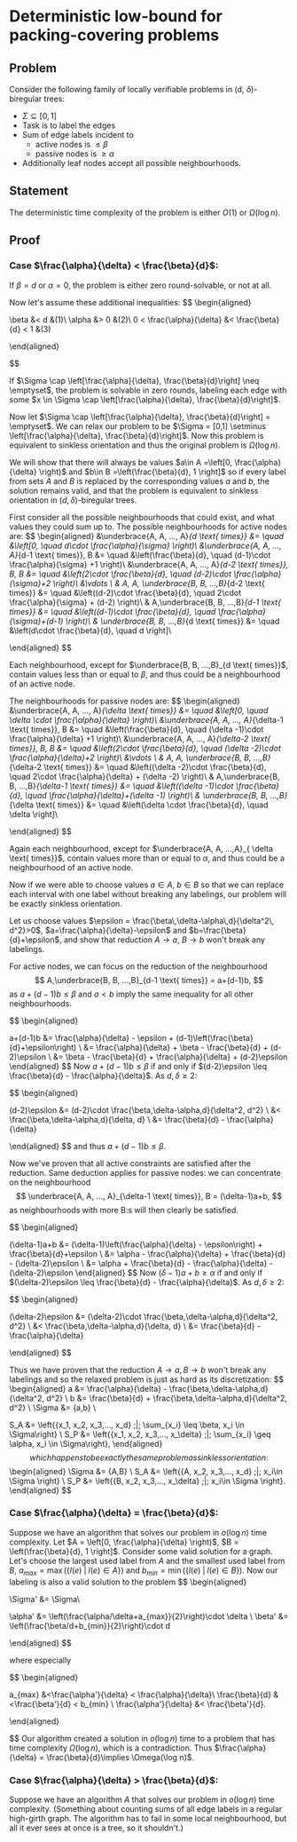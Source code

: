 # Deterministic low-bound for packing-covering problems

## Problem
Consider the following family of locally verifiable problems in (d, $\delta$)-biregular trees:
- $\Sigma \subseteq [0,1]$
- Task is to label the edges
- Sum of edge labels incident to
    - active nodes is $\leq \beta$
    - passive nodes is $\geq \alpha$
- Additionally leaf nodes accept all possible neighbourhoods.

## Statement

The deterministic time complexity of the problem is either $O(1)$ or $\Omega( \log n)$.

## Proof
### **Case** $\frac{\alpha}{\delta} < \frac{\beta}{d}$:

If $\beta=d$ or $\alpha=0$, the problem is either zero round-solvable, or not at all. 

Now let's assume these additional inequalities:
$$
\begin{aligned}

\beta &< d  &(1)\\ 
\alpha &> 0 &(2)\\
0 < \frac{\alpha}{\delta} &< \frac{\beta}{d} < 1 &(3)

\end{aligned}

$$

If $\Sigma \cap \left[\frac{\alpha}{\delta}, \frac{\beta}{d}\right] \neq \emptyset$, the problem is solvable in zero rounds, labeling each edge with some $x \in \Sigma \cap \left[\frac{\alpha}{\delta}, \frac{\beta}{d}\right]$.

Now let $\Sigma \cap \left[\frac{\alpha}{\delta}, \frac{\beta}{d}\right] = \emptyset$. We can relax our problem to be $\Sigma = [0,1] \setminus \left[\frac{\alpha}{\delta}, \frac{\beta}{d}\right]$. Now this problem is equivalent to sinkless orientation and thus the original problem is $\Omega(\log n)$.

We will show that there will always be values $a\in A =\left[0, \frac{\alpha}{\delta} \right)$ and $b\in B =\left(\frac{\beta}{d}, 1 \right]$ so if every label from sets $A$ and $B$ is replaced by the corresponding values $a$ and $b$, the solution remains valid, and that the problem is equivalent to sinkless orientation in $(d, \delta)$-biregular trees.

First consider all the possible neighbourhoods that could exist, and what values they could sum up to. The possible neighbourhoods for active nodes are:
$$
\begin{aligned}
&\underbrace{A, A, ..., A}_{d \text{ times}}  &= \quad &\left[0,  \quad d\cdot \frac{\alpha}{\sigma} \right)\\
&\underbrace{A, A, ..., A}_{d-1 \text{ times}}, B &= \quad &\left(\frac{\beta}{d}, \quad (d-1)\cdot \frac{\alpha}{\sigma} +1 \right)\\
&\underbrace{A, A, ..., A}_{d-2 \text{ times}}, B, B &= \quad &\left(2\cdot \frac{\beta}{d}, \quad (d-2)\cdot \frac{\alpha}{\sigma}+2 \right)\\
&\vdots \\
& A, A, \underbrace{B, B, ...,B}_{d-2 \text{ times}}  &= \quad &\left((d-2)\cdot \frac{\beta}{d}, \quad 2\cdot \frac{\alpha}{\sigma} + (d-2) \right)\\
& A,\underbrace{B, B, ...,B}_{d-1 \text{ times}} &= \quad &\left((d-1)\cdot \frac{\beta}{d}, \quad  \frac{\alpha}{\sigma}+(d-1) \right)\\
& \underbrace{B, B, ...,B}_{d \text{ times}} &= \quad &\left(d\cdot \frac{\beta}{d}, \quad d \right]\\

\end{aligned}
$$

Each neighbourhood, except for $\underbrace{B, B, ...,B}_{d \text{ times}}$, contain values less than or equal to $\beta$, and thus could be a neighbourhood of an active node. 

The neighbourhoods for passive nodes are:
$$
\begin{aligned}
&\underbrace{A, A, ..., A}_{\delta \text{ times}}  &= \quad &\left[0,  \quad \delta \cdot \frac{\alpha}{\delta} \right)\\
&\underbrace{A, A, ..., A}_{\delta-1 \text{ times}}, B &= \quad &\left(\frac{\beta}{d}, \quad (\delta -1)\cdot \frac{\alpha}{\delta} +1 \right)\\
&\underbrace{A, A, ..., A}_{\delta-2 \text{ times}}, B, B &= \quad &\left(2\cdot \frac{\beta}{d}, \quad (\delta -2)\cdot \frac{\alpha}{\delta}+2 \right)\\
&\vdots \\
& A, A, \underbrace{B, B, ...,B}_{\delta-2 \text{ times}}  &= \quad &\left((\delta -2)\cdot \frac{\beta}{d}, \quad 2\cdot \frac{\alpha}{\delta} + (\delta -2) \right)\\
& A,\underbrace{B, B, ...,B}_{\delta-1 \text{ times}} &= \quad &\left((\delta -1)\cdot \frac{\beta}{d}, \quad  \frac{\alpha}{\delta}+(\delta -1) \right)\\
& \underbrace{B, B, ...,B}_{\delta \text{ times}} &= \quad &\left(\delta \cdot \frac{\beta}{d}, \quad \delta  \right]\\

\end{aligned}
$$

Again each neighbourhood, except for $\underbrace{A, A, ...,A}_{ \delta \text{ times}}$, contain values more than or equal to $\alpha$, and thus could be a neighbourhood of an active node. 


Now if we were able to choose values $a\in A$, $b\in B$ so that we can replace each interval with one label without breaking any labelings, our problem will be exactly sinkless orientation.


Let us choose values $\epsilon =  \frac{\beta\,\delta-\alpha\,d}{\delta^2\, d^2}>0$, $a=\frac{\alpha}{\delta}-\epsilon$ and $b=\frac{\beta}{d}+\epsilon$, and show that reduction $A\to a$, $B\to b$ won't break any labelings.

For active nodes, we can focus on the reduction of the neighbourhood 
$$
A,\underbrace{B, B, ...,B}_{d-1 \text{ times}} = a+(d-1)b,
$$
as $a+(d-1)b\leq \beta$ and $a<b$ imply the same inequality for all other neighbourhoods.

$$
\begin{aligned}

a+(d-1)b &= \frac{\alpha}{\delta} - \epsilon + (d-1)\left(\frac{\beta}{d}+\epsilon\right) \\
&= \frac{\alpha}{\delta} + \beta - \frac{\beta}{d} + (d-2)\epsilon \\
&= \beta - \frac{\beta}{d} + \frac{\alpha}{\delta} + (d-2)\epsilon
\end{aligned}
$$
Now $a+(d-1)b\leq\beta$ if and only if $(d-2)\epsilon \leq \frac{\beta}{d} - \frac{\alpha}{\delta}$. As $d, \delta \geq 2$:

$$
\begin{aligned}

(d-2)\epsilon &= (d-2)\cdot \frac{\beta\,\delta-\alpha\,d}{\delta^2\, d^2} \\
&< \frac{\beta\,\delta-\alpha\,d}{\delta\, d} \\
&= \frac{\beta}{d} - \frac{\alpha}{\delta}

\end{aligned}
$$
and thus $a+(d-1)b\leq \beta$.

Now we've proven that all active constraints are satisfied after the reduction. Same deduction applies for passive nodes: we can concentrate on the neighbourhood
$$
\underbrace{A, A, ..., A}_{\delta-1 \text{ times}}, B = (\delta-1)a+b,
$$
as neighbourhoods with more B:s will then clearly be satisfied.

$$
\begin{aligned}

(\delta-1)a+b &= (\delta-1)\left(\frac{\alpha}{\delta} - \epsilon\right) + \frac{\beta}{d}+\epsilon \\
&= \alpha - \frac{\alpha}{\delta} + \frac{\beta}{d} - (\delta-2)\epsilon \\
&= \alpha + \frac{\beta}{d} - \frac{\alpha}{\delta} - (\delta-2)\epsilon
\end{aligned}
$$
Now $(\delta-1)a+b\geq \alpha$ if and only if $(\delta-2)\epsilon \leq \frac{\beta}{d} - \frac{\alpha}{\delta}$. As $d, \delta \geq 2$:

$$
\begin{aligned}

(\delta-2)\epsilon &= (\delta-2)\cdot \frac{\beta\,\delta-\alpha\,d}{\delta^2\, d^2} \\
&< \frac{\beta\,\delta-\alpha\,d}{\delta\, d} \\
&= \frac{\beta}{d} - \frac{\alpha}{\delta}

\end{aligned}
$$

Thus we have proven that the reduction $A\to a, B\to b$ won't break any labelings and so the relaxed problem is just as hard as its discretization:
$$
\begin{aligned}
a &= \frac{\alpha}{\delta} - \frac{\beta\,\delta-\alpha\,d}{\delta^2\, d^2} \\
b &= \frac{\beta}{d} + \frac{\beta\,\delta-\alpha\,d}{\delta^2\, d^2} \\
\Sigma &= \{a,b\} \\

S_A &= \left\{\{x_1, x_2, x_3,..., x_d\} \;|\; \sum_{x_i} \leq \beta, x_i \in \Sigma\right\} \\
S_P &= \left\{\{x_1, x_2, x_3,..., x_\delta\} \;|\; \sum_{x_i} \geq \alpha, x_i \in \Sigma\right\},
\end{aligned}
$$
which happens to be exactly the same problem as sinkless orientation:
$$
\begin{aligned}
\Sigma &= \{A,B\} \\
S_A &= \left\{\{A, x_2, x_3,..., x_d\} \;|\; x_i\in \Sigma \right\} \\
S_P &= \left\{\{B, x_2, x_3,..., x_\delta\} \;|\; x_i\in \Sigma \right\}.
\end{aligned}
$$

### **Case** $\frac{\alpha}{\delta} = \frac{\beta}{d}$:


Suppose we have an algorithm that solves our problem in $o(\log n)$ time complexity. Let $A = \left[0, \frac{\alpha}{\delta} \right)$, $B = \left(\frac{\beta}{d}, 1 \right]$. Consider some valid solution for a graph. Let's choose the largest used label from $A$ and the smallest used label from $B$, $a_{max} = \max\left(\{l(e)\;|\;l(e)\in A\}\right)$ and $b_{min} = \min\left(\{l(e)\;|\;l(e)\in B\}\right)$. Now our labeling is also a valid solution to the problem
$$
\begin{aligned}

\Sigma' &= \Sigma\\

\alpha' &= \left(\frac{\alpha/\delta+a_{max}}{2}\right)\cdot \delta \\
\beta' &= \left(\frac{\beta/d+b_{min}}{2}\right)\cdot d 

\end{aligned}
$$

where especially

$$
\begin{aligned}

a_{max} &<\frac{\alpha'}{\delta} < \frac{\alpha}{\delta}\\
\frac{\beta}{d} &<\frac{\beta'}{d} < b_{min} \\
\frac{\alpha'}{\delta} &< \frac{\beta'}{d}.

\end{aligned}

$$
Our algorithm created a solution in $o(\log n)$ time to a problem that has time complexity $\Omega(\log n)$, which is a contradiction. Thus $\frac{\alpha}{\delta} = \frac{\beta}{d}\implies \Omega(\log n)$.

### **Case** $\frac{\alpha}{\delta} > \frac{\beta}{d}$:


Suppose we have an algorithm $A$ that solves our problem in $o(\log n)$ time complexity. (Something about counting sums of all edge labels in a regular high-girth graph. The algorithm has to fail in some local neighbourhood, but all it ever sees at once is a tree, so it shouldn't.)